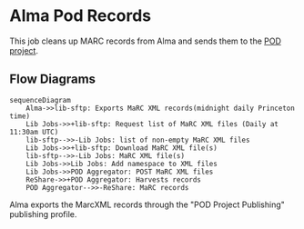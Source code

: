 # Alma Pod Records

This job cleans up MARC records from Alma and sends them to the [POD project](https://github.com/pod4lib/aggregator/wiki).

## Flow Diagrams

```mermaid
sequenceDiagram
    Alma->>lib-sftp: Exports MaRC XML records(midnight daily Princeton time)
    Lib Jobs->>+lib-sftp: Request list of MaRC XML files (Daily at 11:30am UTC)
    lib-sftp-->>-Lib Jobs: list of non-empty MaRC XML files
    Lib Jobs->>+lib-sftp: Download MaRC XML file(s)
    lib-sftp-->>-Lib Jobs: MaRC XML file(s)
    Lib Jobs->>Lib Jobs: Add namespace to XML files
    Lib Jobs->>POD Aggregator: POST MaRC XML files
    ReShare->>+POD Aggregator: Harvests records
    POD Aggregator-->>-ReShare: MaRC records
```

Alma exports the MarcXML records through the "POD Project Publishing" publishing profile.

